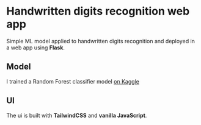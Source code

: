 # Handwritten digits recognition web app

Simple ML model applied to handwritten digits recognition and deployed in a web app using **Flask**.

## Model

I trained a Random Forest classifier model [on Kaggle](https://www.kaggle.com/code/paulhenryngounou/handwritten-digit-recognition)

## UI

The ui is built with **TailwindCSS** and **vanilla JavaScript**.
